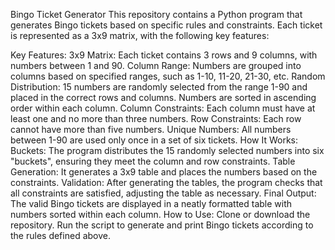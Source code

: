 Bingo Ticket Generator
This repository contains a Python program that generates Bingo tickets based on specific rules and constraints. Each ticket is represented as a 3x9 matrix, with the following key features:

Key Features:
3x9 Matrix: Each ticket contains 3 rows and 9 columns, with numbers between 1 and 90.
Column Range: Numbers are grouped into columns based on specified ranges, such as 1-10, 11-20, 21-30, etc.
Random Distribution: 15 numbers are randomly selected from the range 1-90 and placed in the correct rows and columns. Numbers are sorted in ascending order within each column.
Column Constraints: Each column must have at least one and no more than three numbers.
Row Constraints: Each row cannot have more than five numbers.
Unique Numbers: All numbers between 1-90 are used only once in a set of six tickets.
How It Works:
Buckets: The program distributes the 15 randomly selected numbers into six "buckets", ensuring they meet the column and row constraints.
Table Generation: It generates a 3x9 table and places the numbers based on the constraints.
Validation: After generating the tables, the program checks that all constraints are satisfied, adjusting the table as necessary.
Final Output: The valid Bingo tickets are displayed in a neatly formatted table with numbers sorted within each column.
How to Use:
Clone or download the repository.
Run the script to generate and print Bingo tickets according to the rules defined above.
